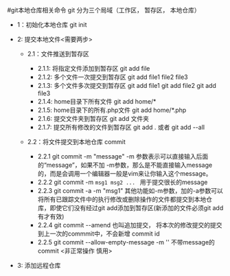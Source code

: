 #git本地仓库相关命令
    git  分为三个局域（工作区， 暂存区， 本地仓库）

+ 1：初始化本地仓库   git init

+ 2: 提交本地文件<需要两步>
    + 2.1：文件推送到暂存区 
        + 2.1.1:  将指定文件添加到暂存区   git add file
        + 2.1.2:  多个文件一次提交到暂存区   git add file1 file2 file3
        + 2.1.3:  多个文件多次提交到暂存区   git add file1   git add file2   git add file3
        + 2.1.4:  home目录下所有文件     git add home/*  
        + 2.1.5:  home目录下的所有.php文件   git add home/*.php
        + 2.1.6:  提交文件夹到暂存区      git add 文件夹
        + 2.1.7:  提交所有修改的文件到暂存区  git add .   或者 git add --all
    
    + 2.2：将文件提交到本地仓库 commit
        + 2.2.1   git commit -m "message"  -m 参数表示可以直接输入后面的“message”，如果不加 -m参数，那么是不能直接输入message的，而是会调用一个编辑器一般是vim来让你输入这个message。
        + 2.2.2   git commit -m `msg1 msg2 ... ` 用于提交很长的message
        + 2.2.3   git commit -a -m "msg1" 其他功能如-m参数，加的-a参数可以将所有已跟踪文件中的执行修改或删除操作的文件都提交到本地仓库，即使它们没有经过git add添加到暂存区(新添加的文件必须git add 有才有效)
        + 2.2.4   git commit --amend 也叫追加提交， 将本次的修改提交的提交到上一次的commmit中，不会新增 commit id
        + 2.2.5   git commit --allow-empty-message -m '' 不带message的commit <非正常操作  慎用>

+ 3: 添加远程仓库
        

